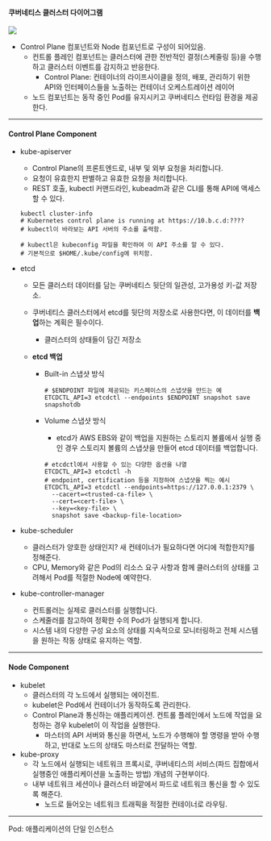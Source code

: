#### 쿠버네티스 클러스터 다이어그램

<img src="1.png"/>

* Control Plane 컴포넌트와 Node 컴포넌트로 구성이 되어있음.
  * 컨트롤 플레인 컴포넌트는 클러스터에 관한 전반적인 결정(스케줄링 등)을 수행하고 클러스터 이벤트를 감지하고 반응한다.
    * Control Plane: 컨테이너의 라이프사이클을 정의, 배포, 관리하기 위한 API와 인터페이스들을 노출하는 컨테이너 오케스트레이션 레이어
  * 노드 컴포넌트는 동작 중인 Pod를 유지시키고 쿠버네티스 런타임 환경을 제공한다.

---

#### Control Plane Component

* kube-apiserver

  * Control Plane의 프론트엔드로, 내부 및 외부 요청을 처리합니다. 
  * 요청이 유효한지 판별하고 유효한 요청을 처리합니다.
  * REST 호출, kubectl 커맨드라인, kubeadm과 같은 CLI를 통해 API에 액세스할 수 있다.

  ```shell
  kubectl cluster-info
  # Kubernetes control plane is running at https://10.b.c.d:????
  # kubectl이 바라보는 API 서버의 주소를 출력함.
  
  # kubectl은 kubeconfig 파일을 확인하여 이 API 주소를 알 수 있다.
  # 기본적으로 $HOME/.kube/config에 위치함.
  ```

* etcd

  * 모든 클러스터 데이터를 담는 쿠버네티스 뒷단의 일관성, 고가용성 키-값 저장소.

  * 쿠버네티스 클러스터에서 etcd를 뒷단의 저장소로 사용한다면, 이 데이터를 **백업**하는 계획은 필수이다.

    * 클러스터의 상태들이 담긴 저장소

  * **etcd 백업**

    * Built-in 스냅샷 방식

      ```shell
      # $ENDPOINT 파일에 제공되는 키스페이스의 스냅샷을 만드는 예
      ETCDCTL_API=3 etcdctl --endpoints $ENDPOINT snapshot save snapshotdb
      ```

    * Volume 스냅샷 방식

      * etcd가 AWS EBS와 같이 백업을 지원하는 스토리지 볼륨에서 실행 중인 경우 스토리지 볼륨의 스냅샷을 만들어 etcd 데이터를 백업합니다.
      
      ```shell
      # etcdctl에서 사용할 수 있는 다양한 옵션을 나열
      ETCDCTL_API=3 etcdctl -h
      # endpoint, certification 등을 지정하여 스냅샷을 찍는 예시
      ETCDCTL_API=3 etcdctl --endpoints=https://127.0.0.1:2379 \
        --cacert=<trusted-ca-file> \
        --cert=<cert-file> \
        --key=<key-file> \
        snapshot save <backup-file-location>
      ```

* kube-scheduler

  * 클러스터가 양호한 상태인지? 새 컨테이너가 필요하다면 어디에 적합한지?를 정해준다.
  * CPU, Memory와 같은 Pod의 리소스 요구 사항과 함께 클러스터의 상태를 고려해서 Pod를 적절한 Node에 예약한다.

* kube-controller-manager

  * 컨트롤러는 실제로 클러스터를 실행합니다.
  * 스케줄러를 참고하여 정확한 수의 Pod가 실행되게 합니다.
  * 시스템 내의 다양한 구성 요소의 상태를 지속적으로 모니터링하고 전체 시스템을 원하는 작동 상태로 유지하는 역할.

---

#### Node Component

* kubelet
  * 클러스터의 각 노드에서 실행되는 에이전트.
  * kubelet은 Pod에서 컨테이너가 동작하도록 관리한다.
  * Control Plane과 통신하는 애플리케이션. 컨트롤 플레인에서 노드에 작업을 요청하는 경우 kubelet이 이 작업을 실행한다.
    * 마스터의 API 서버와 통신을 하면서, 노드가 수행해야 할 명령을 받아 수행하고, 반대로 노드의 상태도 마스터로 전달하는 역할.
* kube-proxy
  * 각 노드에서 실행되는 네트워크 프록시로, 쿠버네티스의 서비스(파드 집합에서 실행중인 애플리케이션을 노출하는 방법) 개념의 구현부이다.
  * 내부 네트워크 세션이나 클러스터 바깥에서 파드로 네트워크 통신을 할 수 있도록 해준다.
    * 노드로 들어오는 네트워크 트래픽을 적절한 컨테이너로 라우팅.

---

Pod: 애플리케이션의 단일 인스턴스

